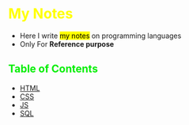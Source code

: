 # <font color="yellow">My Notes</font>
- Here I write <mark>my notes</mark> on programming languages
- Only For **Reference purpose**

## <font color="gree">Table of Contents </font>

- [HTML](https://github.com/iamrahulkumar052/my-notes/tree/main/HTML)
- [CSS](https://github.com/iamrahulkumar052/my-notes/tree/main/CSS)
- [JS](https://github.com/iamrahulkumar052/my-notes/tree/main/JavaScript)
- [SQL](https://github.com/iamrahulkumar052/my-notes/tree/main/SQL)

